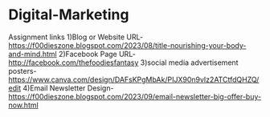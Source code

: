 # Digital-Marketing
Assignment links 
1)Blog or Website URL-https://f00dieszone.blogspot.com/2023/08/title-nourishing-your-body-and-mind.html 
2)Facebook Page URL-http://facebook.com/thefoodiesfantasy 
3)social media advertisement posters-https://www.canva.com/design/DAFsKPgMbAk/PIJX90n9vIz2ATCtfdQHZQ/edit
4)Email Newsletter Design-https://f00dieszone.blogspot.com/2023/09/email-newsletter-big-offer-buy-now.html

